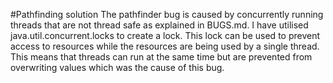 #Pathfinding solution
	The pathfinder bug is caused by concurrently running threads that are not thread safe
	as explained in BUGS.md. I have utilised java.util.concurrent.locks to create a lock.
	This lock can be used to prevent access to resources while the resources are being used 
	by a single thread. This means that threads can run at the same time but are prevented from 
	overwriting values which was the cause of this bug.